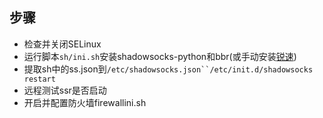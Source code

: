 ## 步骤
 - 检查并关闭SELinux
 - 运行脚本`sh/ini.sh`安装shadowsocks-python和bbr(或手动安装[锐速](https://www.cnblogs.com/007sx/p/9416550.html))
 - 提取sh中的ss.json到`/etc/shadowsocks.json``/etc/init.d/shadowsocks restart`
 - 远程测试ssr是否启动
 - 开启并配置防火墙firewallini.sh
